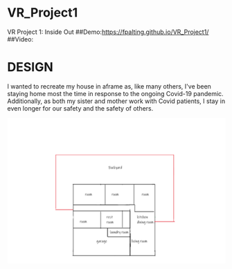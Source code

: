 # VR_Project1
VR Project 1: Inside Out
##Demo:https://fpalting.github.io/VR_Project1/
##Video:
# DESIGN
I wanted to recreate my house in aframe as, like many others, I've been staying home most the time in response to the ongoing Covid-19 pandemic. Additionally, as both my sister and mother work with Covid patients, I stay in even longer for our safety and the safety of others.

![alt text](https://github.com/fpalting/VR_Project1/blob/main/img/outline_house.png?raw=true)
